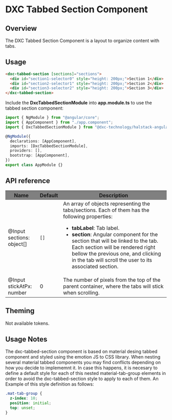# DXC Tabbed Section Component

## Overview

The DXC Tabbed Section Component is a layout to organize content with tabs.

## Usage

```html
<dxc-tabbed-section [sections]="sections">
  <div id="section1-selector0" style="height: 200px;">Section 1</div>
  <div id="section2-selector1" style="height: 200px;">Section 2</div>
  <div id="section3-selector2" style="height: 200px;">Section 3</div>
</dxc-tabbed-section>
```

Include the **DxcTabbedSectionModule** into **app.module.ts** to use the tabbed section component:

```ts
import { NgModule } from "@angular/core";
import { AppComponent } from "./app.component";
import { DxcTabbedSectionModule } from "@dxc-technology/halstack-angular";

@NgModule({
  declarations: [AppComponent],
  imports: [DxcTabbedSectionModule],
  providers: [],
  bootstrap: [AppComponent],
})
export class AppModule {}
```

## API reference

<table>
    <tr style="background-color: grey">
        <th>Name</th>
        <th>Default</th>
        <th>Description</th>
    </tr>
    <tr>
        <td>@Input<br>sections: object[]</td>
        <td><code>[]</code></td>
        <td>
          An array of objects representing the tabs/sections. Each of them has
          the following properties:
          <ul>
            <li>
              <b>tabLabel</b>: Tab label.
            </li>
            <li>
              <b>section</b>: Angular component for the section that will be
              linked to the tab. Each section will be rendered right bellow the
              previous one, and clicking in the tab will scroll the user to its associated
              section.
            </li>
          </ul>
        </td>
    </tr>
    <tr>
        <td>@Input<br>stickAtPx: number</td>
        <td>0</td>
        <td>The number of pixels from the top of the parent container, where the tabs will stick when scrolling.</td>
    </tr>
</table>

## Theming

Not available tokens.

## Usage Notes

The dxc-tabbed-section component is based on material desing tabbed component and styled using the emotion JS to CSS library. When nesting several material tabbed components you may find conflicts depending on how you decide to implememnt it. In case this happens, it is necesary to define a default style for each of this nested material-tab-group elements in order to avoid the dxc-tabbed-section style to apply to each of them. An Example of this style definition as follows:

```css
.mat-tab-group {
  z-index: 10;
  position: initial;
  top: unset;
}
```
